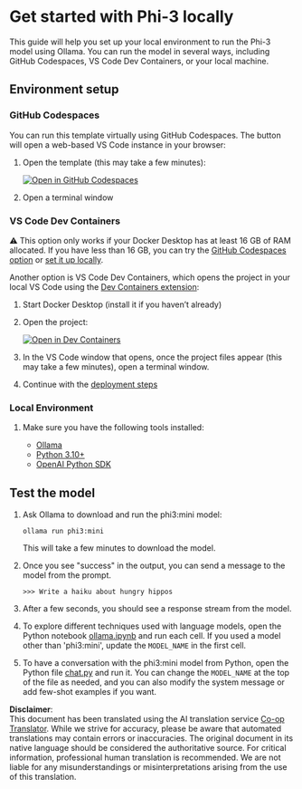<!--
CO_OP_TRANSLATOR_METADATA:
{
  "original_hash": "3edae6aebc3d0143037109e8af58f1ac",
  "translation_date": "2025-07-09T19:39:47+00:00",
  "source_file": "md/01.Introduction/01/01.EnvironmentSetup.md",
  "language_code": "en"
}
-->
# Get started with Phi-3 locally

This guide will help you set up your local environment to run the Phi-3 model using Ollama. You can run the model in several ways, including GitHub Codespaces, VS Code Dev Containers, or your local machine.

## Environment setup

### GitHub Codespaces

You can run this template virtually using GitHub Codespaces. The button will open a web-based VS Code instance in your browser:

1. Open the template (this may take a few minutes):

    [![Open in GitHub Codespaces](https://github.com/codespaces/badge.svg)](https://codespaces.new/microsoft/phi-3cookbook)

2. Open a terminal window

### VS Code Dev Containers

⚠️ This option only works if your Docker Desktop has at least 16 GB of RAM allocated. If you have less than 16 GB, you can try the [GitHub Codespaces option](../../../../../md/01.Introduction/01) or [set it up locally](../../../../../md/01.Introduction/01).

Another option is VS Code Dev Containers, which opens the project in your local VS Code using the [Dev Containers extension](https://marketplace.visualstudio.com/items?itemName=ms-vscode-remote.remote-containers):

1. Start Docker Desktop (install it if you haven’t already)
2. Open the project:

    [![Open in Dev Containers](https://img.shields.io/static/v1?style=for-the-badge&label=Dev%20Containers&message=Open&color=blue&logo=visualstudiocode)](https://vscode.dev/redirect?url=vscode://ms-vscode-remote.remote-containers/cloneInVolume?url=https://github.com/microsoft/phi-3cookbook)

3. In the VS Code window that opens, once the project files appear (this may take a few minutes), open a terminal window.
4. Continue with the [deployment steps](../../../../../md/01.Introduction/01)

### Local Environment

1. Make sure you have the following tools installed:

    * [Ollama](https://ollama.com/)
    * [Python 3.10+](https://www.python.org/downloads/)
    * [OpenAI Python SDK](https://pypi.org/project/openai/)

## Test the model

1. Ask Ollama to download and run the phi3:mini model:

    ```shell
    ollama run phi3:mini
    ```

    This will take a few minutes to download the model.

2. Once you see "success" in the output, you can send a message to the model from the prompt.

    ```shell
    >>> Write a haiku about hungry hippos
    ```

3. After a few seconds, you should see a response stream from the model.

4. To explore different techniques used with language models, open the Python notebook [ollama.ipynb](../../../../../code/01.Introduce/ollama.ipynb) and run each cell. If you used a model other than 'phi3:mini', update the `MODEL_NAME` in the first cell.

5. To have a conversation with the phi3:mini model from Python, open the Python file [chat.py](../../../../../code/01.Introduce/chat.py) and run it. You can change the `MODEL_NAME` at the top of the file as needed, and you can also modify the system message or add few-shot examples if you want.

**Disclaimer**:  
This document has been translated using the AI translation service [Co-op Translator](https://github.com/Azure/co-op-translator). While we strive for accuracy, please be aware that automated translations may contain errors or inaccuracies. The original document in its native language should be considered the authoritative source. For critical information, professional human translation is recommended. We are not liable for any misunderstandings or misinterpretations arising from the use of this translation.